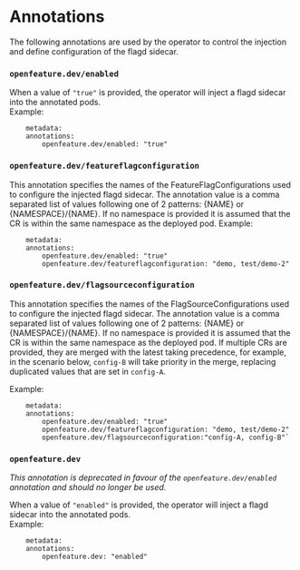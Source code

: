 # Annotations

The following annotations are used by the operator to control the injection and define configuration of the flagd sidecar.

### `openfeature.dev/enabled`
When a value of `"true"` is provided, the operator will inject a flagd sidecar into the annotated pods.  
Example: 
```
    metadata:
    annotations:
        openfeature.dev/enabled: "true"
```

### `openfeature.dev/featureflagconfiguration`
This annotation specifies the names of the FeatureFlagConfigurations used to configure the injected flagd sidecar.
The annotation value is a comma separated list of values following one of 2 patterns: {NAME} or {NAMESPACE}/{NAME}. 
If no namespace is provided it is assumed that the CR is within the same namespace as the deployed pod.
Example:
```
    metadata:
    annotations:
        openfeature.dev/enabled: "true"
        openfeature.dev/featureflagconfiguration: "demo, test/demo-2"
```


### `openfeature.dev/flagsourceconfiguration`
This annotation specifies the names of the FlagSourceConfigurations used to configure the injected flagd sidecar.
The annotation value is a comma separated list of values following one of 2 patterns: {NAME} or {NAMESPACE}/{NAME}. 
If no namespace is provided it is assumed that the CR is within the same namespace as the deployed pod.
If multiple CRs are provided, they are merged with the latest taking precedence, for example, in the scenario below, `config-B` will take priority in the merge, replacing duplicated values that are set in `config-A`.

Example:
```
    metadata:
    annotations:
        openfeature.dev/enabled: "true"
        openfeature.dev/featureflagconfiguration: "demo, test/demo-2"
        openfeature.dev/flagsourceconfiguration:"config-A, config-B"`
```

### `openfeature.dev`
*This annotation is deprecated in favour of the `openfeature.dev/enabled` annotation and should no longer be used.* 

When a value of `"enabled"` is provided, the operator will inject a flagd sidecar into the annotated pods.  
Example: 
```
    metadata:
    annotations:
        openfeature.dev: "enabled"
```
